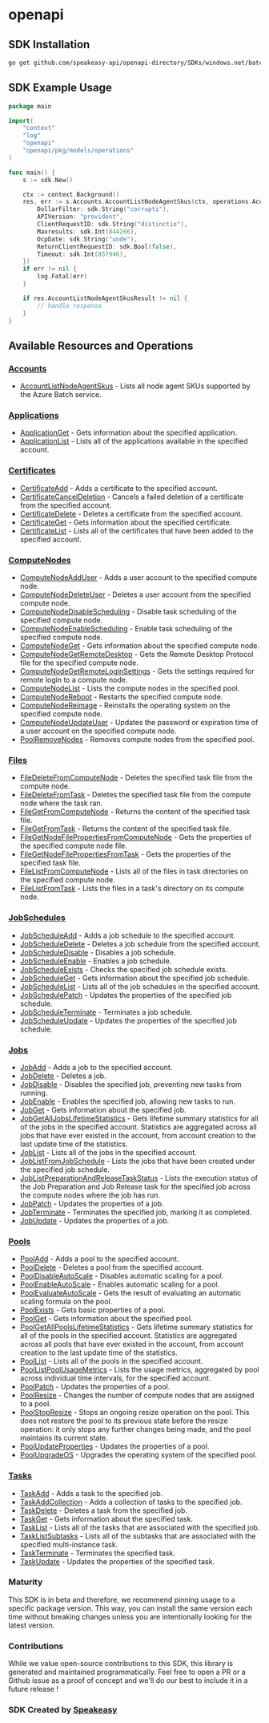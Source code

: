 # openapi

<!-- Start SDK Installation -->
## SDK Installation

```bash
go get github.com/speakeasy-api/openapi-directory/SDKs/windows.net/batch-BatchService/2016-02-01.3.0/go
```
<!-- End SDK Installation -->

## SDK Example Usage
<!-- Start SDK Example Usage -->
```go
package main

import(
	"context"
	"log"
	"openapi"
	"openapi/pkg/models/operations"
)

func main() {
    s := sdk.New()

    ctx := context.Background()
    res, err := s.Accounts.AccountListNodeAgentSkus(ctx, operations.AccountListNodeAgentSkusRequest{
        DollarFilter: sdk.String("corrupti"),
        APIVersion: "provident",
        ClientRequestID: sdk.String("distinctio"),
        Maxresults: sdk.Int(844266),
        OcpDate: sdk.String("unde"),
        ReturnClientRequestID: sdk.Bool(false),
        Timeout: sdk.Int(857946),
    })
    if err != nil {
        log.Fatal(err)
    }

    if res.AccountListNodeAgentSkusResult != nil {
        // handle response
    }
}
```
<!-- End SDK Example Usage -->

<!-- Start SDK Available Operations -->
## Available Resources and Operations


### [Accounts](docs/accounts/README.md)

* [AccountListNodeAgentSkus](docs/accounts/README.md#accountlistnodeagentskus) - Lists all node agent SKUs supported by the Azure Batch service.

### [Applications](docs/applications/README.md)

* [ApplicationGet](docs/applications/README.md#applicationget) - Gets information about the specified application.
* [ApplicationList](docs/applications/README.md#applicationlist) - Lists all of the applications available in the specified account.

### [Certificates](docs/certificates/README.md)

* [CertificateAdd](docs/certificates/README.md#certificateadd) - Adds a certificate to the specified account.
* [CertificateCancelDeletion](docs/certificates/README.md#certificatecanceldeletion) - Cancels a failed deletion of a certificate from the specified account.
* [CertificateDelete](docs/certificates/README.md#certificatedelete) - Deletes a certificate from the specified account.
* [CertificateGet](docs/certificates/README.md#certificateget) - Gets information about the specified certificate.
* [CertificateList](docs/certificates/README.md#certificatelist) - Lists all of the certificates that have been added to the specified account.

### [ComputeNodes](docs/computenodes/README.md)

* [ComputeNodeAddUser](docs/computenodes/README.md#computenodeadduser) - Adds a user account to the specified compute node.
* [ComputeNodeDeleteUser](docs/computenodes/README.md#computenodedeleteuser) - Deletes a user account from the specified compute node.
* [ComputeNodeDisableScheduling](docs/computenodes/README.md#computenodedisablescheduling) - Disable task scheduling of the specified compute node.
* [ComputeNodeEnableScheduling](docs/computenodes/README.md#computenodeenablescheduling) - Enable task scheduling of the specified compute node.
* [ComputeNodeGet](docs/computenodes/README.md#computenodeget) - Gets information about the specified compute node.
* [ComputeNodeGetRemoteDesktop](docs/computenodes/README.md#computenodegetremotedesktop) - Gets the Remote Desktop Protocol file for the specified compute node.
* [ComputeNodeGetRemoteLoginSettings](docs/computenodes/README.md#computenodegetremoteloginsettings) - Gets the settings required for remote login to a compute node.
* [ComputeNodeList](docs/computenodes/README.md#computenodelist) - Lists the compute nodes in the specified pool.
* [ComputeNodeReboot](docs/computenodes/README.md#computenodereboot) - Restarts the specified compute node.
* [ComputeNodeReimage](docs/computenodes/README.md#computenodereimage) - Reinstalls the operating system on the specified compute node.
* [ComputeNodeUpdateUser](docs/computenodes/README.md#computenodeupdateuser) - Updates the password or expiration time of a user account on the specified compute node.
* [PoolRemoveNodes](docs/computenodes/README.md#poolremovenodes) - Removes compute nodes from the specified pool.

### [Files](docs/files/README.md)

* [FileDeleteFromComputeNode](docs/files/README.md#filedeletefromcomputenode) - Deletes the specified task file from the compute node.
* [FileDeleteFromTask](docs/files/README.md#filedeletefromtask) - Deletes the specified task file from the compute node where the task ran.
* [FileGetFromComputeNode](docs/files/README.md#filegetfromcomputenode) - Returns the content of the specified task file.
* [FileGetFromTask](docs/files/README.md#filegetfromtask) - Returns the content of the specified task file.
* [FileGetNodeFilePropertiesFromComputeNode](docs/files/README.md#filegetnodefilepropertiesfromcomputenode) - Gets the properties of the specified compute node file.
* [FileGetNodeFilePropertiesFromTask](docs/files/README.md#filegetnodefilepropertiesfromtask) - Gets the properties of the specified task file.
* [FileListFromComputeNode](docs/files/README.md#filelistfromcomputenode) - Lists all of the files in task directories on the specified compute node.
* [FileListFromTask](docs/files/README.md#filelistfromtask) - Lists the files in a task's directory on its compute node.

### [JobSchedules](docs/jobschedules/README.md)

* [JobScheduleAdd](docs/jobschedules/README.md#jobscheduleadd) - Adds a job schedule to the specified account.
* [JobScheduleDelete](docs/jobschedules/README.md#jobscheduledelete) - Deletes a job schedule from the specified account.
* [JobScheduleDisable](docs/jobschedules/README.md#jobscheduledisable) - Disables a job schedule.
* [JobScheduleEnable](docs/jobschedules/README.md#jobscheduleenable) - Enables a job schedule.
* [JobScheduleExists](docs/jobschedules/README.md#jobscheduleexists) - Checks the specified job schedule exists.
* [JobScheduleGet](docs/jobschedules/README.md#jobscheduleget) - Gets information about the specified job schedule.
* [JobScheduleList](docs/jobschedules/README.md#jobschedulelist) - Lists all of the job schedules in the specified account.
* [JobSchedulePatch](docs/jobschedules/README.md#jobschedulepatch) - Updates the properties of the specified job schedule.
* [JobScheduleTerminate](docs/jobschedules/README.md#jobscheduleterminate) - Terminates a job schedule.
* [JobScheduleUpdate](docs/jobschedules/README.md#jobscheduleupdate) - Updates the properties of the specified job schedule.

### [Jobs](docs/jobs/README.md)

* [JobAdd](docs/jobs/README.md#jobadd) - Adds a job to the specified account.
* [JobDelete](docs/jobs/README.md#jobdelete) - Deletes a job.
* [JobDisable](docs/jobs/README.md#jobdisable) - Disables the specified job, preventing new tasks from running.
* [JobEnable](docs/jobs/README.md#jobenable) - Enables the specified job, allowing new tasks to run.
* [JobGet](docs/jobs/README.md#jobget) - Gets information about the specified job.
* [JobGetAllJobsLifetimeStatistics](docs/jobs/README.md#jobgetalljobslifetimestatistics) - Gets lifetime summary statistics for all of the jobs in the specified account. Statistics are aggregated across all jobs that have ever existed in the account, from account creation to the last update time of the statistics.
* [JobList](docs/jobs/README.md#joblist) - Lists all of the jobs in the specified account.
* [JobListFromJobSchedule](docs/jobs/README.md#joblistfromjobschedule) - Lists the jobs that have been created under the specified job schedule.
* [JobListPreparationAndReleaseTaskStatus](docs/jobs/README.md#joblistpreparationandreleasetaskstatus) - Lists the execution status of the Job Preparation and Job Release task for the specified job across the compute nodes where the job has run.
* [JobPatch](docs/jobs/README.md#jobpatch) - Updates the properties of a job.
* [JobTerminate](docs/jobs/README.md#jobterminate) - Terminates the specified job, marking it as completed.
* [JobUpdate](docs/jobs/README.md#jobupdate) - Updates the properties of a job.

### [Pools](docs/pools/README.md)

* [PoolAdd](docs/pools/README.md#pooladd) - Adds a pool to the specified account.
* [PoolDelete](docs/pools/README.md#pooldelete) - Deletes a pool from the specified account.
* [PoolDisableAutoScale](docs/pools/README.md#pooldisableautoscale) - Disables automatic scaling for a pool.
* [PoolEnableAutoScale](docs/pools/README.md#poolenableautoscale) - Enables automatic scaling for a pool.
* [PoolEvaluateAutoScale](docs/pools/README.md#poolevaluateautoscale) - Gets the result of evaluating an automatic scaling formula on the pool.
* [PoolExists](docs/pools/README.md#poolexists) - Gets basic properties of a pool.
* [PoolGet](docs/pools/README.md#poolget) - Gets information about the specified pool.
* [PoolGetAllPoolsLifetimeStatistics](docs/pools/README.md#poolgetallpoolslifetimestatistics) - Gets lifetime summary statistics for all of the pools in the specified account. Statistics are aggregated across all pools that have ever existed in the account, from account creation to the last update time of the statistics.
* [PoolList](docs/pools/README.md#poollist) - Lists all of the pools in the specified account.
* [PoolListPoolUsageMetrics](docs/pools/README.md#poollistpoolusagemetrics) - Lists the usage metrics, aggregated by pool across individual time intervals, for the specified account.
* [PoolPatch](docs/pools/README.md#poolpatch) - Updates the properties of a pool.
* [PoolResize](docs/pools/README.md#poolresize) - Changes the number of compute nodes that are assigned to a pool.
* [PoolStopResize](docs/pools/README.md#poolstopresize) - Stops an ongoing resize operation on the pool. This does not restore the pool to its previous state before the resize operation: it only stops any further changes being made, and the pool maintains its current state.
* [PoolUpdateProperties](docs/pools/README.md#poolupdateproperties) - Updates the properties of a pool.
* [PoolUpgradeOS](docs/pools/README.md#poolupgradeos) - Upgrades the operating system of the specified pool.

### [Tasks](docs/tasks/README.md)

* [TaskAdd](docs/tasks/README.md#taskadd) - Adds a task to the specified job.
* [TaskAddCollection](docs/tasks/README.md#taskaddcollection) - Adds a collection of tasks to the specified job.
* [TaskDelete](docs/tasks/README.md#taskdelete) - Deletes a task from the specified job.
* [TaskGet](docs/tasks/README.md#taskget) - Gets information about the specified task.
* [TaskList](docs/tasks/README.md#tasklist) - Lists all of the tasks that are associated with the specified job.
* [TaskListSubtasks](docs/tasks/README.md#tasklistsubtasks) - Lists all of the subtasks that are associated with the specified multi-instance task.
* [TaskTerminate](docs/tasks/README.md#taskterminate) - Terminates the specified task.
* [TaskUpdate](docs/tasks/README.md#taskupdate) - Updates the properties of the specified task.
<!-- End SDK Available Operations -->

### Maturity

This SDK is in beta and therefore, we recommend pinning usage to a specific package version.
This way, you can install the same version each time without breaking changes unless you are intentionally
looking for the latest version.

### Contributions

While we value open-source contributions to this SDK, this library is generated and maintained programmatically.
Feel free to open a PR or a Github issue as a proof of concept and we'll do our best to include it in a future release !

### SDK Created by [Speakeasy](https://docs.speakeasyapi.dev/docs/using-speakeasy/client-sdks)
